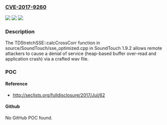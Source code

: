 ### [CVE-2017-9260](https://cve.mitre.org/cgi-bin/cvename.cgi?name=CVE-2017-9260)
![](https://img.shields.io/static/v1?label=Product&message=n%2Fa&color=blue)
![](https://img.shields.io/static/v1?label=Version&message=n%2Fa&color=blue)
![](https://img.shields.io/static/v1?label=Vulnerability&message=n%2Fa&color=brighgreen)

### Description

The TDStretchSSE::calcCrossCorr function in source/SoundTouch/sse_optimized.cpp in SoundTouch 1.9.2 allows remote attackers to cause a denial of service (heap-based buffer over-read and application crash) via a crafted wav file.

### POC

#### Reference
- http://seclists.org/fulldisclosure/2017/Jul/62

#### Github
No GitHub POC found.

